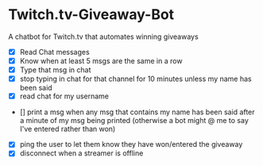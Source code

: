 # Twitch.tv-Giveaway-Bot
A chatbot for Twitch.tv that automates winning giveaways

- [x] Read Chat messages
- [x] Know when at least 5 msgs are the same in a row
- [x] Type that msg in chat
- [x] stop typing in chat for that channel for 10 minutes unless my name has been said
- [x] read chat for my username
- [] print a msg when any msg that contains my name has been said after a minute of my msg being printed (otherwise a bot might @ me to say I've entered rather than won)
- [x] ping the user to let them know they have won/entered the giveaway
- [x] disconnect when a streamer is offline
